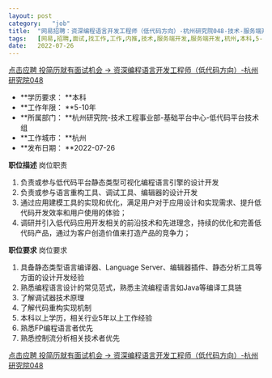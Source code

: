 ```yaml
---
layout:	post
category:	"job"
title:	"网易招聘：资深编程语言开发工程师（低代码方向）-杭州研究院048-技术-服务端开发-服务端开发-杭州本科5-10年"
tags:	[网易,招聘,面试,找工作,工作,内推,技术,服务端开发,服务端开发,杭州,本科,5-10年]
date:	2022-07-26
---
```


[点击应聘 投简历就有面试机会 -> 资深编程语言开发工程师（低代码方向）-杭州研究院048](http://mobile.bole.netease.com/bole/boleDetail?id=30696&employeeId=346f03c3cda5f04c&key=all)



- **学历要求： **本科
- **工作年限： **5-10年
- **所属部门： **杭州研究院-技术工程事业部-基础平台中心-低代码平台技术组
- **工作城市： **杭州
- **发布日期： **2022-07-26



**职位描述**
岗位职责
1. 负责或参与低代码平台静态类型可视化编程语言引擎的设计开发
2. 负责或参与语言重构工具、调试工具、编辑器的设计开发
3. 通过应用建模工具的实现和优化，满足用户对于应用设计和实现需求、提升低代码开发效率和用户使用的体验；
4. 调研并引入低代码应用开发相关的前沿技术和先进理念，持续的优化和完善低代码产品，通过为客户创造价值来打造产品的竞争力；





**职位要求**
岗位要求
1. 具备静态类型语言编译器、Language Server、编辑器插件、静态分析工具等方面的设计开发经验
2. 熟悉编程语言设计的常见范式，熟悉主流编程语言如Java等编译工具链
3. 了解调试器技术原理
4. 了解代码重构实现机制
5. 本科以上学历，相关行业5年以上工作经验
6. 熟悉FP编程语言者优先
7. 熟悉控制流分析相关技术者优先



[点击应聘 投简历就有面试机会 -> 资深编程语言开发工程师（低代码方向）-杭州研究院048](http://mobile.bole.netease.com/bole/boleDetail?id=30696&employeeId=346f03c3cda5f04c&key=all)